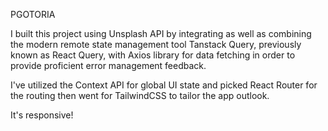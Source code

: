 
PGOTORIA 

I built this project using Unsplash API by integrating as well as combining the modern remote state management tool Tanstack Query, previously known as React Query, with Axios library for data fetching in order to provide proficient error management feedback.

I've utilized the Context API for global UI state and picked React Router for the routing then went for TailwindCSS to tailor the app outlook.

It's responsive!
